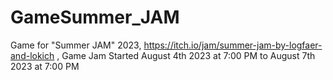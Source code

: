 # GameSummer_JAM
Game for "Summer JAM" 2023, https://itch.io/jam/summer-jam-by-logfaer-and-lokich  , Game Jam Started August 4th 2023 at 7:00 PM to August 7th 2023 at 7:00 PM
